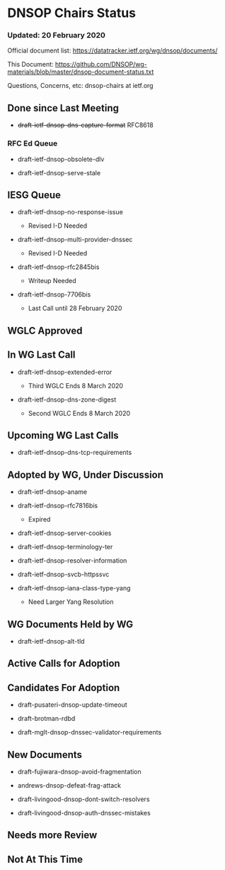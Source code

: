  # DNSOP Chairs Status
### Updated: 20 February 2020

Official document list: https://datatracker.ietf.org/wg/dnsop/documents/

This Document: https://github.com/DNSOP/wg-materials/blob/master/dnsop-document-status.txt

Questions, Concerns, etc:  dnsop-chairs at ietf.org

## Done since Last Meeting

* ~~draft-ietf-dnsop-dns-capture-format~~ RFC8618

###  RFC Ed Queue

* draft-ietf-dnsop-obsolete-dlv

* draft-ietf-dnsop-serve-stale

## IESG Queue

* draft-ietf-dnsop-no-response-issue
    - Revised I-D Needed

* draft-ietf-dnsop-multi-provider-dnssec
    - Revised I-D Needed

* draft-ietf-dnsop-rfc2845bis
    - Writeup Needed

* draft-ietf-dnsop-7706bis
    - Last Call until 28 February 2020

## WGLC Approved 

## In WG Last Call

* draft-ietf-dnsop-extended-error 
    - Third WGLC Ends 8 March 2020

* draft-ietf-dnsop-dns-zone-digest
    - Second WGLC Ends 8 March 2020

## Upcoming WG Last Calls

* draft-ietf-dnsop-dns-tcp-requirements

## Adopted by WG, Under Discussion

* draft-ietf-dnsop-aname

* draft-ietf-dnsop-rfc7816bis
    - Expired

* draft-ietf-dnsop-server-cookies

* draft-ietf-dnsop-terminology-ter

* draft-ietf-dnsop-resolver-information 

* draft-ietf-dnsop-svcb-httpssvc

* draft-ietf-dnsop-iana-class-type-yang
    - Need Larger Yang Resolution 

## WG Documents Held by WG

* draft-ietf-dnsop-alt-tld

## Active Calls for Adoption

## Candidates For Adoption

* draft-pusateri-dnsop-update-timeout

* draft-brotman-rdbd

* draft-mglt-dnsop-dnssec-validator-requirements 

## New Documents

* draft-fujiwara-dnsop-avoid-fragmentation 

* andrews-dnsop-defeat-frag-attack

* draft-livingood-dnsop-dont-switch-resolvers

* draft-livingood-dnsop-auth-dnssec-mistakes

## Needs more Review

## Not At This Time

